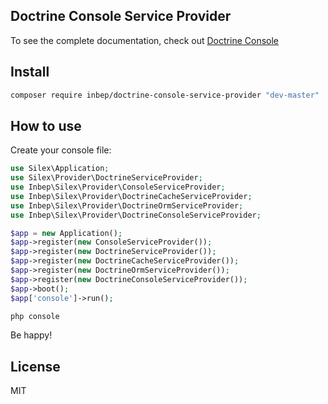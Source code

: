 Doctrine Console Service Provider
---------------------------------

To see the complete documentation, check out [Doctrine Console](http://doctrine-orm.readthedocs.org/projects/doctrine-orm/en/latest/reference/tools.html)

Install
-------
```bash
composer require inbep/doctrine-console-service-provider "dev-master"
```

How to use
----------
Create your console file:

```php
use Silex\Application;
use Silex\Provider\DoctrineServiceProvider;
use Inbep\Silex\Provider\ConsoleServiceProvider;
use Inbep\Silex\Provider\DoctrineCacheServiceProvider;
use Inbep\Silex\Provider\DoctrineOrmServiceProvider;
use Inbep\Silex\Provider\DoctrineConsoleServiceProvider;

$app = new Application();
$app->register(new ConsoleServiceProvider());
$app->register(new DoctrineServiceProvider());
$app->register(new DoctrineCacheServiceProvider());
$app->register(new DoctrineOrmServiceProvider());
$app->register(new DoctrineConsoleServiceProvider());
$app->boot();
$app['console']->run();
```

```bash
php console
```

Be happy!

License
-------
MIT
